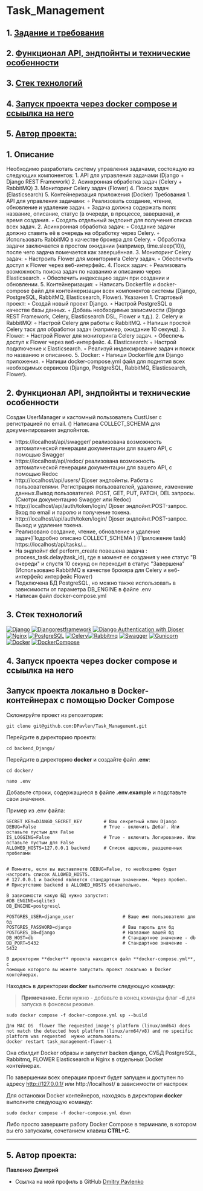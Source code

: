 # Task_Management
## 1. [Задание и требования](#1)
## 2. [Функционал API, эндпойнты и технические особенности](#2)
## 3. [Стек технологий](#3)
## 4. [Запуск проекта через docker compose и ссыылка на него](#4)
## 5. [Автор проекта:](#5)

## 1. Описание  <a id=1></a>

Необходимо разработать систему управления задачами, состоящую из следующих компонентов:
    1. API для управления задачами (Django + Django REST Framework)
    2. Асинхронная обработка задач (Celery + RabbitMQ)
    3. Мониторинг Celery задач (Flower)
    4. Поиск задач (Elasticsearch)
    5. Контейнеризация приложения (Docker)
Требования
    1. API для управления задачами:
        ◦ Реализовать создание, чтение, обновление и удаление задач.
        ◦ Задача должна содержать поля: название, описание, статус (в очереди, в процессе, завершена), и время создания.
        ◦ Создать отдельный эндпоинт для получения списка всех задач.
    2. Асинхронная обработка задач:
        ◦ Создание задачи должно ставить её в очередь на обработку через Celery.
        ◦ Использовать RabbitMQ в качестве брокера для Celery.
        ◦ Обработка задачи заключается в простом ожидании (например, time.sleep(10)), после чего задача помечается как завершённая.
    3. Мониторинг Celery задач:
        ◦ Настроить Flower для мониторинга Celery задач.
        ◦ Обеспечить доступ к Flower через веб-интерфейс.
    4. Поиск задач:
        ◦ Реализовать возможность поиска задач по названию и описанию через Elasticsearch.
        ◦ Обеспечить индексацию задач при создании и обновлении.
    5. Контейнеризация:
        ◦ Написать Dockerfile и docker-compose файл для контейнеризации всех компонентов системы (Django, PostgreSQL, RabbitMQ, Elasticsearch, Flower).
Указания
    1. Стартовый проект:
        ◦ Создай новый проект Django.
        ◦ Настрой PostgreSQL в качестве базы данных.
        ◦ Добавь необходимые зависимости (Django REST Framework, Celery, Elasticsearch DSL, Flower и т.д.).
    2. Celery и RabbitMQ:
        ◦ Настрой Celery для работы с RabbitMQ.
        ◦ Напиши простой Celery таск для обработки задач (например, ожидание 10 секунд).
    3. Flower:
        ◦ Настрой Flower для мониторинга Celery задач.
        ◦ Обеспечь доступ к Flower через веб-интерфейс.
    4. Elasticsearch:
        ◦ Настрой подключение к Elasticsearch.
        ◦ Реализуй индексирование задач и поиск по названию и описанию.
    5. Docker:
        ◦ Напиши Dockerfile для Django приложения.
        ◦ Напиши docker-compose.yml файл для поднятия всех необходимых сервисов (Django, PostgreSQL, RabbitMQ, Elasticsearch, Flower).

## 2. Функционал API, эндпойнты и технические особенности <a id=2></a>
Создан UserManager и кастомный пользователь CustUser с регистрацией по email. ()
Написана COLLECT_SCHEMA для документирования эндпойнтов.
- https://localhost/api/swagger/ реализована возможность автоматической генерации документации для вашего API, с помощью Swagger
- https://localhost/api/redoc/ реализована возможность автоматической генерации документации для вашего API, с помощью Redoc
- http://localhost/api/users/  Djoser эндпойнты. Работа с пользователями. Регистрация пользователей, удаление, изменение данных.Вывод пользователей. POST, GET, PUT, PATCH, DEL запросы.(Смотри документацию Swagger или Redoc)
- http://localhost/api/auth/token/login/ Djoser эндпойнт.POST-запрос. Вход по email и паролю и получение токена.
- http://localhost/api/auth/token/login/ Djoser эндпойнт.POST-запрос. Выход и удаление токена.
- Реализовано создание, чтение, обновление и удаление задач(Подробно описано COLLECT_SCHEMA ) (Приложение task)
  https://localhost/api/tasks/...
- На эндпойнт  def perform_create повешена задача : process_task.delay(task_id), где в момент ее создания у нее статус "В очереди"
  и спустя 10 секунд он переходит в статус "Завершена" (Использовано RabbitMQ в качестве брокера для Celery и веб-интерфейс интерфейс Flower)
- Подключена БД PostgreSQL, но можно также использовать в зависимости от параметра DB_ENGINE в файле .env
- Написан файл docker-compose.yml 


## 3. Стек технологий <a id=3></a>
[![Django](https://img.shields.io/badge/Django-4.2.1-6495ED)](https://www.djangoproject.com) [![Djangorestframework](https://img.shields.io/badge/djangorestframework-3.14.0-6495ED)](https://www.django-rest-framework.org/) [![Django Authentication with Djoser](https://img.shields.io/badge/Django_Authentication_with_Djoser-2.2.0-6495ED)](https://djoser.readthedocs.io/en/latest/getting_started.html) [![Nginx](https://img.shields.io/badge/Nginx-1.21.3-green)](https://nginx.org/ru/)  [![PostgreSQL](https://img.shields.io/badge/PostgreSQL-16-blue)](https://www.postgresql.org/) [![Celery](https://img.shields.io/badge/Celery-%205.2.7-blue?style=flat-square&logo=celery)](https://docs.celeryq.dev/en/stable/)[![Rabbitmq](https://www.rabbitmq.com/=redis)](https://www.rabbitmq.com/=redis) [![Swagger](https://img.shields.io/badge/Swagger-%201.21.7-blue?style=flat-square&logo=swagger)](https://swagger.io/) [![Gunicorn](https://img.shields.io/badge/Gunicorn-%2020.0.4-blue?style=flat-square&logo=gunicorn)](https://gunicorn.org/) [![Docker](https://img.shields.io/badge/Docker-%2024.0.5-blue?style=flat-square&logo=docker)](https://www.docker.com/) [![DockerCompose](https://img.shields.io/badge/Docker_Compose-%202.21.0-blue?style=flat-square&logo=docsdotrs)](https://docs.docker.com/compose/)




## 4. Запуск проекта через docker compose и ссыылка на него <a id=4></a>

## Запуск проекта локально в Docker-контейнерах с помощью Docker Compose

Склонируйте проект из репозитория:

```shell
git clone git@github.com:DPavlen/Task_Management.git
```


Перейдите в директорию проекта:

```shell
cd backend_Django/
```

Перейдите в директорию **docker** и создайте файл **.env**:

```shell
cd docker/
```

```shell
nano .env
```

Добавьте строки, содержащиеся в файле **.env.example** и подставьте 
свои значения.

Пример из .env файла:

```dotenv
SECRET_KEY=DJANGO_SECRET_KEY        # Ваш секретный ключ Django
DEBUG=False                         # True - включить Дебаг. Или оставьте пустым для False
IS_LOGGING=False                    # True - включить Логирование. Или оставьте пустым для False
ALLOWED_HOSTS=127.0.0.1 backend     # Список адресов, разделенных пробелами


# Помните, если вы выставляете DEBUG=False, то необходимо будет настроить список ALLOWED_HOSTS.
# 127.0.0.1 и backend является стандартным значением. Через пробел.
# Присутствие backend в ALLOWED_HOSTS обязательно.

В зависимости какую БД нужно запустит:
#DB_ENGINE=sqlite3
DB_ENGINE=postgresql

POSTGRES_USER=django_user                  # Ваше имя пользователя для бд
POSTGRES_PASSWORD=django                   # Ваш пароль для бд
POSTGRES_DB=django                         # Название вашей бд
DB_HOST=db                                 # Стандартное значение - db
DB_PORT=5432                               # Стандартное значение - 5432

```

```shell
В директории **docker** проекта находится файл **docker-compose.yml**, с 
помощью которого вы можете запустить проект локально в Docker контейнерах.
```

Находясь в директории **docker** выполните следующую команду:

> **Примечание.** Если нужно - добавьте в конец команды флаг **-d** для запуска
> в фоновом режиме.

```shell
sudo docker compose -f docker-compose.yml up --build
```
```shell
Для MAC OS  flower The requested image's platform (linux/amd64) does not match the detected host platform (linux/arm64/v8) and no specific platform was requested  нужно использовать:       
docker restart task_management-flower-1
```

Она сбилдит Docker образы и запустит backen django, СУБД PostgreSQL, Rabbitmq, FLOWER
Elasticsearch и Nginx в отдельных Docker контейнерах.

По завершении всех операции проект будет запущен и доступен по адресу
http://127.0.0.1/ или http://localhost/ в зависимости от настроек

Для остановки Docker контейнеров, находясь в директории **docker** выполните 
следующую команду:

```shell
sudo docker compose -f docker-compose.yml down
```

Либо просто завершите работу Docker Compose в терминале, в котором вы его
запускали, сочетанием клавиш **CTRL+C**.


***
 
## 5. Автор проекта: <a id=5></a> 

**Павленко Дмитрий**  
- Ссылка на мой профиль в GitHub [Dmitry Pavlenko](https://github.com/DPavlen)  
